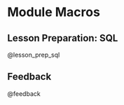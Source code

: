 <!--
attribute: Based on the work of the [DART Team](dart@chop.edu) available [here](https://raw.githubusercontent.com/arcus/education_modules/main/_module_templates/macros_sql.md)
version:  0.0.1
language: en
narrator: UK English Female
title: Module Macros for SQL
comment:  This is placeholder module to save macros used in other modules.

@version_history 

@end


script: https://cdn.jsdelivr.net/npm/alasql@0.6.5/dist/alasql.min.js
attribute: [AlaSQL](https://alasql.org)
           by [Andrey Gershun](agershun@gmail.com)
           & [Mathias Rangel Wulff](m@rawu.dk)
           is licensed under [MIT](https://opensource.org/licenses/MIT)

script: https://cdnjs.cloudflare.com/ajax/libs/PapaParse/4.6.1/papaparse.min.js
attribute: [PapaParse](https://www.papaparse.com)
           by [Matthew Holt](https://twitter.com/mholt6)
           is licensed under [MIT](https://opensource.org/licenses/MIT)

script: https://cdnjs.cloudflare.com/ajax/libs/jquery/3.6.0/jquery.min.js
attribute: [jQuery](https://jquery.com/)
           is licensed under [OpenJS Foundation](https://openjsf.org/)

@onload
    console.log("Building users table");
    alasql("DROP TABLE IF EXISTS users;");
    alasql("CREATE TABLE users (id number PRIMARY KEY AUTOINCREMENT, username text, password text, firstname text, lastname text, address text, city text, county text, postal text, phone text, email text);");
    alasql("INSERT INTO users VALUES ('1000','Trout393','steal3','Aleshia','Tomkiewicz','14 Taylor St','St. Stephens Ward','Kent','CT2 7PP','01835-703597','atomkiewicz@hotmail.com');");
    alasql("INSERT INTO users VALUES ('1017','Pigeon729','nose8','Evan','Zigomalas','5 Binney St','Abbey Ward','Buckinghamshire','HP11 2AX','01937-864715','evan.zigomalas@gmail.com');");
    alasql("INSERT INTO users VALUES ('1034','Aardwolf536','party9','France','Andrade','8 Moor Place','East Southbourne and Tuckton W','Bournemouth','BH6 3BE','01347-368222','france.andrade@hotmail.com');");
    alasql("INSERT INTO users VALUES ('1051','Stoat334','brown0','Ulysses','Mcwalters','505 Exeter Rd','Hawerby cum Beesby','Lincolnshire','DN36 5RP','01912-771311','ulysses@hotmail.com');");
    alasql("INSERT INTO users VALUES ('1068','Toucan875','ought3','Tyisha','Veness','5396 Forth Street','Greets Green and Lyng Ward','West Midlands','B70 9DT','01547-429341','tyisha.veness@hotmail.com');");
    alasql("INSERT INTO users VALUES ('1085','Ferret818','share0','Eric','Rampy','9472 Lind St','Desborough','Northamptonshire','NN14 2GH','01969-886290','erampy@rampy.co.uk');");
    alasql("INSERT INTO users VALUES ('1102','Walrus532','stand5','Marg','Grasmick','7457 Cowl St','Bargate Ward','Southampton','SO14 3TY','01865-582516','marg@hotmail.com');");
    alasql("INSERT INTO users VALUES ('1119','Finch151','human7','Laquita','Hisaw','20 Gloucester Pl','Chirton Ward','Tyne & Wear','NE29 7AD','01746-394243','laquita@yahoo.com');");
    alasql("INSERT INTO users VALUES ('1136','Roadrunner940','solve1','Lura','Manzella','929 Augustine St','Staple Hill Ward','South Gloucestershire','BS16 4LL','01907-538509','lura@hotmail.com');");
    alasql("INSERT INTO users VALUES ('1153','Falcon405','chair8','Yuette','Klapec','45 Bradfield St','Parwich','Derbyshire','DE6 1QN','01903-649460','yuette.klapec@klapec.co.uk');");
    alasql("INSERT INTO users VALUES ('1170','Snail980','lower9','Fernanda','Writer','620 Northampton St','Wilmington','Kent','DA2 7PP','01630-202053','fernanda@writer.co.uk');");
    alasql("INSERT INTO users VALUES ('1187','Shark125','power8','Charlesetta','Erm','5 Hygeia St','Loundsley Green Ward','Derbyshire','S40 4LY','01276-816806','charlesetta_erm@gmail.com');");
    alasql("INSERT INTO users VALUES ('1204','Moose147','hunter2','Corrinne','Jaret','2150 Morley St','Dee Ward','Dumfries and Galloway','DG8 7DE','01625-932209','corrinne_jaret@gmail.com');");
    alasql("INSERT INTO users VALUES ('1221','Hoverfly591','might3','Niesha','Bruch','24 Bolton St','Broxburn, Uphall and Winchburg','West Lothian','EH52 5TL','01874-856950','niesha.bruch@yahoo.com');");
    alasql("INSERT INTO users VALUES ('1238','Magpie205','cross1','Rueben','Gastellum','4 Forrest St','Weston-Super-Mare','North Somerset','BS23 3HG','01976-755279','rueben_gastellum@gastellum.co.uk');");
    alasql("INSERT INTO users VALUES ('1272','Horse885','mess2','Edgar','Kanne','99 Guthrie St','New Milton','Hampshire','BH25 5DF','01326-532337','edgar.kanne@yahoo.com');");
    alasql("INSERT INTO users VALUES ('1289','Gibbon766','kind0','Dewitt','Julio','7 Richmond St','Parkham','Devon','EX39 5DJ','01253-528327','dewitt.julio@hotmail.com');");
    alasql("INSERT INTO users VALUES ('1306','Octopus498','joint5','Charisse','Spinello','9165 Primrose St','Darnall Ward','Yorkshire, South','S4 7WN','01719-831436','charisse_spinello@spinello.co.uk');");
    alasql("INSERT INTO users VALUES ('1340','Rhinoceros275','hair3','Peter','Gutierres','4410 Tarlton St','Prestatyn Community','Denbighshire','LL19 9EG','01842-767201','peter_gutierres@yahoo.com');");
    alasql("INSERT INTO users VALUES ('1357','Tyrannosaurus899','read6','Octavio','Salvadore','6949 Bourne St','Lye and Stourbridge North Ward','West Midlands','DY5 2QP','01552-709248','octavio.salvadore@yahoo.com');");
    console.log("Table users created");

    console.log("Building vehicles table");
    alasql("DROP TABLE IF EXISTS vehicles;");
    alasql("CREATE TABLE vehicles (vin text PRIMARY KEY, make text, model text, year number, reg text, color text);");
    alasql("INSERT INTO vehicles VALUES ('3GCPCSE05BG193249', 'Chevrolet', 'Silverado', 2011, 'HW21 FKL', 'Black');");
    alasql("INSERT INTO vehicles VALUES ('1HGCM82633A123456', 'Honda', 'Accord', 2003, 'JK12 WZX', 'Blue');");
    alasql("INSERT INTO vehicles VALUES ('4T1BE32K44U876543', 'Toyota', 'Camry', 2004, 'XY34 FSD', 'Silver');");
    alasql("INSERT INTO vehicles VALUES ('2C3KA43R88H125478', 'Chrysler', '300', 2008, 'GH56 BNB', 'Gray');");
    alasql("INSERT INTO vehicles VALUES ('1FTFW1ET0EKE39357', 'Ford', 'F-150', 2014, 'LM98 QWE', 'White');");
    alasql("INSERT INTO vehicles VALUES ('5UXWX9C5XH0D12345', 'BMW', 'X3', 2017, 'HZ76 YUT', 'Blue');");
    alasql("INSERT INTO vehicles VALUES ('3FA6P0HR1GR187654', 'Ford', 'Fusion', 2016, 'RJ20 OPL', 'Red');");
    alasql("INSERT INTO vehicles VALUES ('5YJ3E1EA7KF314159', 'Tesla', 'Model 3', 2019, 'PR23 GHJ', 'White');");
    alasql("INSERT INTO vehicles VALUES ('1G1BE5SM2G7101234', 'Batmobile', 'Classic', 1966, 'BAT MAN', 'Black');");
    alasql("INSERT INTO vehicles VALUES ('WAUFFAFL7CN111111', 'Audi', 'A4', 2012, 'WD76 QPA', 'Black');");
    alasql("INSERT INTO vehicles VALUES ('2HGFB2F50FH123789', 'Honda', 'Civic', 2015, 'ZX34 NML', 'Gray');");
    alasql("INSERT INTO vehicles VALUES ('JHMGE8H39CS004321', 'Honda', 'Fit', 2012, 'LK98 VFR', 'Green');");
    alasql("INSERT INTO vehicles VALUES ('1FTEX1EP3FKD56789', 'Ford', 'F-150', 2015, 'QW89 POI', 'Red');");
    alasql("INSERT INTO vehicles VALUES ('WBA3A5C55FF123456', 'BMW', '3 Series', 2015, 'TY67 UIY', 'White');");
    alasql("INSERT INTO vehicles VALUES ('JN1CV6EK9EM123456', 'Infiniti', 'G37', 2014, 'NB76 MNO', 'Black');");
    alasql("INSERT INTO vehicles VALUES ('3N1AB7AP4HY123789', 'Nissan', 'Sentra', 2017, 'HG12 VBG', 'Blue');");
    alasql("INSERT INTO vehicles VALUES ('1FAFP40454F123456', 'Ford', 'Mustang', 2008, 'OL56 NRT', 'Yellow');");
    alasql("INSERT INTO vehicles VALUES ('1G11C5SA2EF204321', 'Chevrolet', 'Malibu', 2014, 'YX34 HJK', 'Gray');");
    alasql("INSERT INTO vehicles VALUES ('19UUA8F55CA001234', 'Acura', 'TL', 2012, 'UJ98 XCN', 'Black');");
    alasql("INSERT INTO vehicles VALUES ('JTHBK1EG3C2098765', 'Lexus', 'ES 350', 2012, 'DM56 KOP', 'Silver');");
    console.log("Table vehicles created");

    console.log("Building owners table");
    alasql("DROP TABLE IF EXISTS owners;");
    alasql("CREATE TABLE owners (userid number, vin text);");
    alasql("INSERT INTO owners VALUES ('1', '3GCPCSE05BG193249');");
    alasql("INSERT INTO owners VALUES ('2', '1HGCM82633A123456');");
    alasql("INSERT INTO owners VALUES ('3', '4T1BE32K44U876543');");
    alasql("INSERT INTO owners VALUES ('4', '2C3KA43R88H125478');");
    alasql("INSERT INTO owners VALUES ('4', '1FTFW1ET0EKE39357');");
    alasql("INSERT INTO owners VALUES ('4', '5UXWX9C5XH0D12345');");
    alasql("INSERT INTO owners VALUES ('7', '3FA6P0HR1GR187654');");
    alasql("INSERT INTO owners VALUES ('8', '5YJ3E1EA7KF314159');");
    alasql("INSERT INTO owners VALUES ('9', '1G1BE5SM2G7101234');");
    alasql("INSERT INTO owners VALUES ('10', 'WAUFFAFL7CN111111');");
    alasql("INSERT INTO owners VALUES ('11', '2HGFB2F50FH123789');");
    alasql("INSERT INTO owners VALUES ('12', 'JHMGE8H39CS004321');");
    alasql("INSERT INTO owners VALUES ('13', '1FTEX1EP3FKD56789');");
    alasql("INSERT INTO owners VALUES ('14', 'WBA3A5C55FF123456');");
    alasql("INSERT INTO owners VALUES ('15', 'JN1CV6EK9EM123456');");
    alasql("INSERT INTO owners VALUES ('15', '3N1AB7AP4HY123789');");
    alasql("INSERT INTO owners VALUES ('17', '1FAFP40454F123456');");
    alasql("INSERT INTO owners VALUES ('18', '1G11C5SA2EF204321');");
    alasql("INSERT INTO owners VALUES ('19', '19UUA8F55CA001234');");
    alasql("INSERT INTO owners VALUES ('19', 'JTHBK1EG3C2098765');");
    console.log("Table owners created");
@end

@AlaSQL.eval
<script>
//////////////////////////////////////////////////////////////////////////////////////////////////////////////////////////////
// BUILD FUNCTIONS
//////////////////////////////////////////////////////////////////////////////////////////////////////////////////////////////

function buildHtmlTable(myList) {
  // Builds the HTML Table out of myList, and writes output to the id attribute assigned via the "@0" argument to this marco.
  var columns = addAllColumnHeaders(myList);
  for (var i = 0 ; i < myList.length ; i++) {
    var row$ = $('<tr/>');
    for (var colIndex = 0 ; colIndex < columns.length ; colIndex++) {
      var cellValue = myList[i][columns[colIndex]];
      if (cellValue == null) { cellValue = ""; }
      row$.append($('<td/>').html(cellValue).css({
      "padding-left": "1em",
      "padding-right": "1em"
      }));
    }
    $(@0).append(row$);
  }
  try { // Error Handling for no null.
    var rowCount = document.getElementById(@0.substring(1)).rows.length - 1;
  } catch(err) {
    var cnt = 0
  }
  if (rowCount > 0) {
    var complete_message = "Query Execution Complete! (See Result Set Below)..."
  } else {
    var complete_message = "No Data to Return.."
  }
  return JSON.stringify(complete_message, null, 3);
}
function addAllColumnHeaders(myList) {
  // Creates and Returns Header Row From Array Data Provided as Input.
  var columnSet = [];
  var headerTr$ = $('<tr/>');
  for (var i = 0 ; i < myList.length ; i++) {
    var rowHash = myList[i];
    for (var key in rowHash) {
      if ($.inArray(key, columnSet) == -1){
        columnSet.push(key);
        headerTr$.append($('<th/>').html(key));
      }
    }
  }
  $(@0).append(headerTr$);
  return columnSet;
}
//////////////////////////////////////////////////////////////////////////////////////////////////////////////////////////////
//
//////////////////////////////////////////////////////////////////////////////////////////////////////////////////////////////
try {
    var myinput=`@input`
    console.clear();
    $(@0).html(""); // clear out existing data
    var myList=alasql(myinput);

    // no results returned
    if ( myList.length == 0 )
    {
      console.log("No Results to Display.");
    }
    // multiple queries returned, display final set
    else if ( Array.isArray( myList[0] ) )
    {
      buildHtmlTable(myList[myList.length-1]);
    }
    else
    { 
      buildHtmlTable(myList);
    }
} catch(e) {
  let error = new LiaError(e.message, 1);
  try {
    let log = e.message.match(/.*line (\d):.*\n.*\n.*\n(.*)/);
    error.add_detail(0, e.name+": "+log[2], "error", log[1] -1 , 0);
  } catch(e) {
  }
  throw error;
}
</script>
@end
-->

# Module Macros

## Lesson Preparation: SQL

@lesson_prep_sql

## Feedback
@feedback
